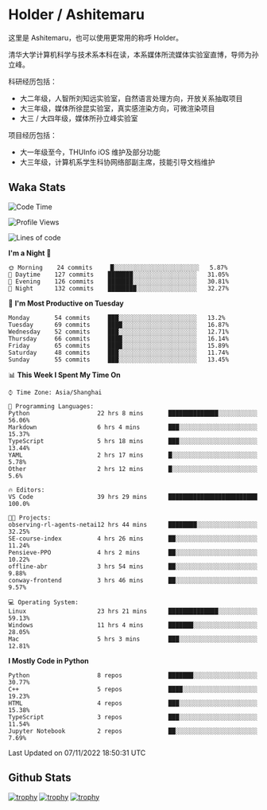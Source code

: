 # Holder / Ashitemaru

这里是 Ashitemaru，也可以使用更常用的称呼 Holder。

清华大学计算机科学与技术系本科在读，本系媒体所流媒体实验室直博，导师为孙立峰。

科研经历包括：

- 大二年级，人智所刘知远实验室，自然语言处理方向，开放关系抽取项目
- 大三年级，媒体所徐昆实验室，真实感渲染方向，可微渲染项目
- 大三 / 大四年级，媒体所孙立峰实验室

项目经历包括：

- 大一年级至今，THUInfo iOS 维护及部分功能
- 大三年级，计算机系学生科协网络部副主席，技能引导文档维护

## Waka Stats

<!--START_SECTION:waka-->
![Code Time](http://img.shields.io/badge/Code%20Time-162%20hrs%2045%20mins-blue)

![Profile Views](http://img.shields.io/badge/Profile%20Views-0-blue)

![Lines of code](https://img.shields.io/badge/From%20Hello%20World%20I%27ve%20Written-328%20Thousand%20lines%20of%20code-blue)

**I'm a Night 🦉** 

```text
🌞 Morning    24 commits     █░░░░░░░░░░░░░░░░░░░░░░░░   5.87% 
🌆 Daytime    127 commits    ███████░░░░░░░░░░░░░░░░░░   31.05% 
🌃 Evening    126 commits    ███████░░░░░░░░░░░░░░░░░░   30.81% 
🌙 Night      132 commits    ████████░░░░░░░░░░░░░░░░░   32.27%

```
📅 **I'm Most Productive on Tuesday** 

```text
Monday       54 commits     ███░░░░░░░░░░░░░░░░░░░░░░   13.2% 
Tuesday      69 commits     ████░░░░░░░░░░░░░░░░░░░░░   16.87% 
Wednesday    52 commits     ███░░░░░░░░░░░░░░░░░░░░░░   12.71% 
Thursday     66 commits     ████░░░░░░░░░░░░░░░░░░░░░   16.14% 
Friday       65 commits     ████░░░░░░░░░░░░░░░░░░░░░   15.89% 
Saturday     48 commits     ███░░░░░░░░░░░░░░░░░░░░░░   11.74% 
Sunday       55 commits     ███░░░░░░░░░░░░░░░░░░░░░░   13.45%

```


📊 **This Week I Spent My Time On** 

```text
⌚︎ Time Zone: Asia/Shanghai

💬 Programming Languages: 
Python                   22 hrs 8 mins       ██████████████░░░░░░░░░░░   56.06% 
Markdown                 6 hrs 4 mins        ███░░░░░░░░░░░░░░░░░░░░░░   15.37% 
TypeScript               5 hrs 18 mins       ███░░░░░░░░░░░░░░░░░░░░░░   13.44% 
YAML                     2 hrs 17 mins       █░░░░░░░░░░░░░░░░░░░░░░░░   5.78% 
Other                    2 hrs 12 mins       █░░░░░░░░░░░░░░░░░░░░░░░░   5.6%

🔥 Editors: 
VS Code                  39 hrs 29 mins      █████████████████████████   100.0%

🐱‍💻 Projects: 
observing-rl-agents-netai12 hrs 44 mins      ████████░░░░░░░░░░░░░░░░░   32.25% 
SE-course-index          4 hrs 26 mins       ██░░░░░░░░░░░░░░░░░░░░░░░   11.24% 
Pensieve-PPO             4 hrs 2 mins        ██░░░░░░░░░░░░░░░░░░░░░░░   10.22% 
offline-abr              3 hrs 54 mins       ██░░░░░░░░░░░░░░░░░░░░░░░   9.88% 
conway-frontend          3 hrs 46 mins       ██░░░░░░░░░░░░░░░░░░░░░░░   9.57%

💻 Operating System: 
Linux                    23 hrs 21 mins      ██████████████░░░░░░░░░░░   59.13% 
Windows                  11 hrs 4 mins       ███████░░░░░░░░░░░░░░░░░░   28.05% 
Mac                      5 hrs 3 mins        ███░░░░░░░░░░░░░░░░░░░░░░   12.81%

```

**I Mostly Code in Python** 

```text
Python                   8 repos             ███████░░░░░░░░░░░░░░░░░░   30.77% 
C++                      5 repos             ████░░░░░░░░░░░░░░░░░░░░░   19.23% 
HTML                     4 repos             ███░░░░░░░░░░░░░░░░░░░░░░   15.38% 
TypeScript               3 repos             ███░░░░░░░░░░░░░░░░░░░░░░   11.54% 
Jupyter Notebook         2 repos             ██░░░░░░░░░░░░░░░░░░░░░░░   7.69%

```



 Last Updated on 07/11/2022 18:50:31 UTC
<!--END_SECTION:waka-->

## Github Stats

[![trophy](https://github-profile-trophy.vercel.app/?username=Ashitemaru&column=7)](https://github.com/Ashitemaru)
[![trophy](https://github-readme-stats.vercel.app/api?username=Ashitemaru&show_icons=true&include_all_commits=true)](https://github.com/Ashitemaru)
[![trophy](https://github-readme-stats.vercel.app/api/top-langs/?username=Ashitemaru&layout=compact)](https://github.com/Ashitemaru)

<!--
**Ashitemaru/Ashitemaru** is a ✨ _special_ ✨ repository because its `README.md` (this file) appears on your GitHub profile.

Here are some ideas to get you started:

- 🔭 I’m currently working on ...
- 🌱 I’m currently learning ...
- 👯 I’m looking to collaborate on ...
- 🤔 I’m looking for help with ...
- 💬 Ask me about ...
- 📫 How to reach me: ...
- 😄 Pronouns: ...
- ⚡ Fun fact: ...
-->
